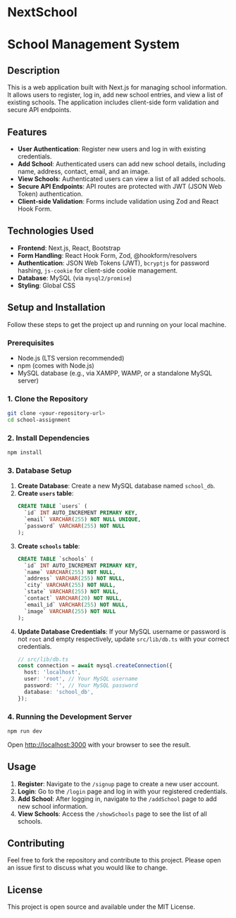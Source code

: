 # NextSchool

# School Management System

## Description
This is a web application built with Next.js for managing school information. It allows users to register, log in, add new school entries, and view a list of existing schools. The application includes client-side form validation and secure API endpoints.

## Features
*   **User Authentication**: Register new users and log in with existing credentials.
*   **Add School**: Authenticated users can add new school details, including name, address, contact, email, and an image.
*   **View Schools**: Authenticated users can view a list of all added schools.
*   **Secure API Endpoints**: API routes are protected with JWT (JSON Web Token) authentication.
*   **Client-side Validation**: Forms include validation using Zod and React Hook Form.

## Technologies Used
*   **Frontend**: Next.js, React, Bootstrap
*   **Form Handling**: React Hook Form, Zod, @hookform/resolvers
*   **Authentication**: JSON Web Tokens (JWT), `bcryptjs` for password hashing, `js-cookie` for client-side cookie management.
*   **Database**: MySQL (via `mysql2/promise`)
*   **Styling**: Global CSS

## Setup and Installation
Follow these steps to get the project up and running on your local machine.

### Prerequisites
*   Node.js (LTS version recommended)
*   npm (comes with Node.js)
*   MySQL database (e.g., via XAMPP, WAMP, or a standalone MySQL server)

### 1. Clone the Repository
```bash
git clone <your-repository-url>
cd school-assignment
```

### 2. Install Dependencies
```bash
npm install
```

### 3. Database Setup
1.  **Create Database**: Create a new MySQL database named `school_db`.
2.  **Create `users` table**:
    ```sql
    CREATE TABLE `users` (
      `id` INT AUTO_INCREMENT PRIMARY KEY,
      `email` VARCHAR(255) NOT NULL UNIQUE,
      `password` VARCHAR(255) NOT NULL
    );
    ```
3.  **Create `schools` table**:
    ```sql
    CREATE TABLE `schools` (
      `id` INT AUTO_INCREMENT PRIMARY KEY,
      `name` VARCHAR(255) NOT NULL,
      `address` VARCHAR(255) NOT NULL,
      `city` VARCHAR(255) NOT NULL,
      `state` VARCHAR(255) NOT NULL,
      `contact` VARCHAR(20) NOT NULL,
      `email_id` VARCHAR(255) NOT NULL,
      `image` VARCHAR(255) NOT NULL
    );
    ```
4.  **Update Database Credentials**: If your MySQL username or password is not `root` and empty respectively, update `src/lib/db.ts` with your correct credentials.
    ```typescript
    // src/lib/db.ts
    const connection = await mysql.createConnection({
      host: 'localhost',
      user: 'root', // Your MySQL username
      password: '', // Your MySQL password
      database: 'school_db',
    });
    ```

### 4. Running the Development Server
```bash
npm run dev
```

Open [http://localhost:3000](http://localhost:3000) with your browser to see the result.

## Usage
1.  **Register**: Navigate to the `/signup` page to create a new user account.
2.  **Login**: Go to the `/login` page and log in with your registered credentials.
3.  **Add School**: After logging in, navigate to the `/addSchool` page to add new school information.
4.  **View Schools**: Access the `/showSchools` page to see the list of all schools.

## Contributing
Feel free to fork the repository and contribute to this project. Please open an issue first to discuss what you would like to change.

## License
This project is open source and available under the MIT License.
